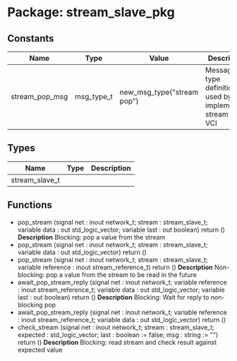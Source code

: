 # Package: stream_slave_pkg

## Constants

| Name           | Type       | Value                       | Description                                                       |
| -------------- | ---------- | --------------------------- | ----------------------------------------------------------------- |
| stream_pop_msg | msg_type_t |  new_msg_type("stream pop") | Message type definitions used by VC implementing stream slave VCI |
## Types

| Name           | Type | Description |
| -------------- | ---- | ----------- |
| stream_slave_t |      |             |
## Functions
- pop_stream <font id="function_arguments">(signal net : inout network_t; stream : stream_slave_t; variable data : out std_logic_vector; variable last : out boolean) </font> <font id="function_return">return ()</font>
**Description**
Blocking: pop a value from the stream
- pop_stream <font id="function_arguments">(signal net : inout network_t; stream : stream_slave_t; variable data : out std_logic_vector) </font> <font id="function_return">return ()</font>
- pop_stream <font id="function_arguments">(signal net : inout network_t; stream : stream_slave_t; variable reference : inout stream_reference_t) </font> <font id="function_return">return ()</font>
**Description**
Non-blocking: pop a value from the stream to be read in the future
- await_pop_stream_reply <font id="function_arguments">(signal net : inout network_t; variable reference : inout stream_reference_t; variable data : out std_logic_vector; variable last : out boolean) </font> <font id="function_return">return ()</font>
**Description**
Blocking: Wait for reply to non-blocking pop
- await_pop_stream_reply <font id="function_arguments">(signal net : inout network_t; variable reference : inout stream_reference_t; variable data : out std_logic_vector) </font> <font id="function_return">return ()</font>
- check_stream <font id="function_arguments">(signal net : inout network_t; stream : stream_slave_t; expected : std_logic_vector; last : boolean := false; msg : string := "") </font> <font id="function_return">return ()</font>
**Description**
Blocking: read stream and check result against expected value
